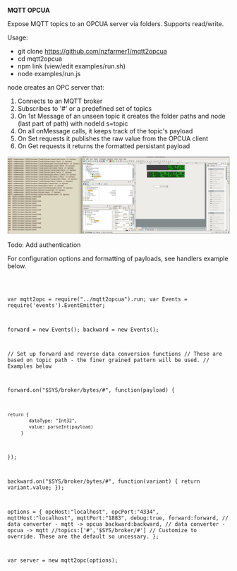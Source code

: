 <b> MQTT OPCUA </b>

Expose MQTT topics to an OPCUA server via folders. Supports read/write. 

Usage:

- git clone https://github.com/nzfarmer1/mqtt2opcua
- cd mqtt2opcua
- npm link (view/edit examples/run.sh)
- node examples/run.js

node creates an OPC server that:

1. Connects to an MQTT broker
2. Subscribes to '#' or a predefined set of topics
3. On 1st Message of an unseen topic it creates the folder paths and node (last part of path) with nodeId  s=topic
4. On all onMessage calls, it keeps track of the topic's payload
5. On Set requests it publishes the raw value from the OPCUA client
6. On Get requests it returns the formatted persistant payload


<img src="mqtt2opcua.png"/>

Todo: Add authentication

For configuration options and formatting of payloads, see handlers example below.

<code>

var  mqtt2opc = require("../mqtt2opcua").run;
var  Events = require('events').EventEmitter;

forward = new Events();
backward = new Events();

// Set up forward and reverse data conversion functions
// These are based on topic path - the finer grained pattern will be used.
// Examples below

forward.on("$SYS/broker/bytes/#", function(payload) {

    return {
            dataType: "Int32",
            value: parseInt(payload)
         }
});

backward.on("$SYS/broker/bytes/#", function(variant) {
    return variant.value;
});

options = {
    opcHost:"localhost",
    opcPort:"4334",
    mqttHost:"localhost",
    mqttPort:"1883",
    debug:true,
    forward:forward,	// data converter - mqtt -> opcua
    backward:backward,	// data converter - opcua -> mqtt
    //topics:['#','$SYS/broker/#'] // Customize to override. These are the default so uncessary.
};

var server = new mqtt2opc(options);

</code>
